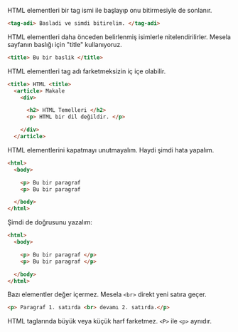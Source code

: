 
HTML elementleri bir tag ismi ile başlayıp onu bitirmesiyle de sonlanır.

```html
<tag-adi> Basladi ve simdi bitirelim. </tag-adi>
```

HTML elementleri daha önceden belirlenmiş isimlerle nitelendirilirler. 
Mesela sayfanın baslığı için "title" kullanıyoruz.

```html
<title> Bu bir baslik </title>
```

HTML elementleri tag adı farketmeksizin iç içe olabilir.

```html
<title> HTML <title>
  <article> Makale
    <div>

      <h2> HTML Temelleri </h2>
      <p> HTML bir dil değildir. </p>

    </div>
  </article>
```

HTML elementlerini kapatmayı unutmayalım.
Haydi şimdi hata yapalım.

```html
<html>
  <body>

    <p> Bu bir paragraf
    <p> Bu bir paragraf

  </body>
</html>
```

Şimdi de doğrusunu yazalım:


```html
<html>
  <body>

    <p> Bu bir paragraf </p>
    <p> Bu bir paragraf </p>

  </body>
</html>
```

Bazı elementler değer içermez. Mesela `<br>` direkt yeni satıra geçer.

```html
<p> Paragraf 1. satırda <br> devamı 2. satırda.</p>

```

HTML taglarında büyük veya küçük harf farketmez.
`<P>` ile `<p>` aynıdır.
